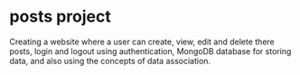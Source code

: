 # posts project

Creating a website where a user can create, view, edit and delete there posts, login and logout using authentication, MongoDB database for storing data, and also using the concepts of data association.
